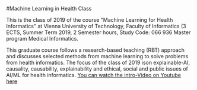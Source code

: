 #Machine Learning in Health Class

This is the class of 2019 of the course "Machine Learning for Health Informatics" at Vienna University of Technology, Faculty of Informatics (3 ECTS, Summer Term 2019, 2 Semester hours, Study Code: 066 936 Master program Medical Informatics.


This graduate course follows a research-based teaching (RBT) approach and discusses selected methods from machine learning to solve problems from health informatics. 
The focus of the class of 2019 ison explainable-AI, causality, causability, explainability and ethical, social and public issues of AI/ML for health informatics. 
[You can watch the intro-Video on Youtube here](https://www.youtube.com/watch?v=TWYH5is_aGQ)
